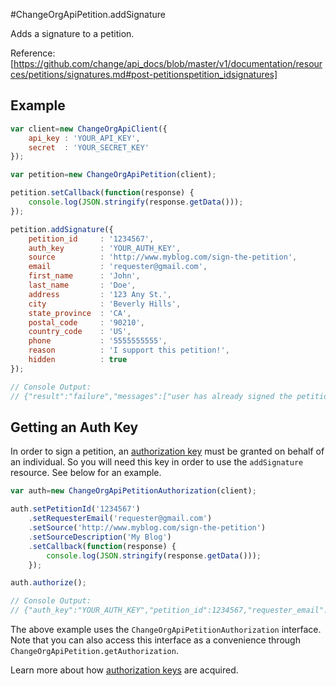#ChangeOrgApiPetition.addSignature

Adds a signature to a petition.

Reference: [https://github.com/change/api_docs/blob/master/v1/documentation/resources/petitions/signatures.md#post-petitionspetition_idsignatures]

Example
------
```javascript
var client=new ChangeOrgApiClient({
	api_key	: 'YOUR_API_KEY',
	secret 	: 'YOUR_SECRET_KEY'
});

var petition=new ChangeOrgApiPetition(client);

petition.setCallback(function(response) {
	console.log(JSON.stringify(response.getData()));
});

petition.addSignature({
	petition_id 	: '1234567',
	auth_key 		: 'YOUR_AUTH_KEY',
	source 			: 'http://www.myblog.com/sign-the-petition',
	email 			: 'requester@gmail.com',
	first_name 		: 'John',
	last_name 		: 'Doe',
	address 		: '123 Any St.',
	city 			: 'Beverly Hills',
	state_province 	: 'CA',
	postal_code 	: '90210',
	country_code 	: 'US',
	phone 			: '5555555555',
	reason 			: 'I support this petition!',
	hidden 			: true
});

// Console Output:
// {"result":"failure","messages":["user has already signed the petition"]}
```

Getting an Auth Key
------
In order to sign a petition, an [authorization key](https://github.com/change/api_docs/blob/master/v1/documentation/resources/petitions/auth_keys.md#authorization-keys-on-petitions) must be granted on behalf of an individual. So you will need this key in order to use the `addSignature` resource. See below for an example.

```javascript
var auth=new ChangeOrgApiPetitionAuthorization(client);

auth.setPetitionId('1234567')
	.setRequesterEmail('requester@gmail.com')
	.setSource('http://www.myblog.com/sign-the-petition')
	.setSourceDescription('My Blog')
	.setCallback(function(response) {
		console.log(JSON.stringify(response.getData()));
	});

auth.authorize();

// Console Output:
// {"auth_key":"YOUR_AUTH_KEY","petition_id":1234567,"requester_email":"...","source":"...","source_description":"...","status":"granted","result":"success"} 
```

The above example uses the `ChangeOrgApiPetitionAuthorization` interface. Note that you can also access this interface as a convenience through `ChangeOrgApiPetition.getAuthorization`.

Learn more about how [authorization keys](/examples/ChangeOrgApiPetition/getAuthorization.md) are acquired.